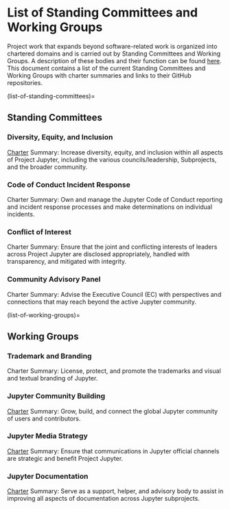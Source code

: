 # List of Standing Committees and Working Groups

Project work that expands beyond software-related work is organized into chartered domains and is carried out by Standing Committees and Working Groups. A description of these bodies and their function can be found [here](standing_committees_and_working_groups.md). This document contains a list of the current Standing Committees and Working Groups with charter summaries and links to their GitHub repositories.

(list-of-standing-committees)=
## Standing Committees

### Diversity, Equity, and Inclusion

[Charter](charters/DeiCharter.md) Summary: Increase diversity, equity, and inclusion within all aspects of Project Jupyter, including the various councils/leadership, Subprojects, and the broader community.

### Code of Conduct Incident Response

Charter Summary: Own and manage the Jupyter Code of Conduct reporting and incident response processes and make determinations on individual incidents.

### Conflict of Interest

Charter Summary: Ensure that the joint and conflicting interests of leaders across Project Jupyter are disclosed appropriately, handled with transparency, and mitigated with integrity.

### Community Advisory Panel

Charter Summary: Advise the Executive Council (EC) with perspectives and connections that may reach beyond the active Jupyter community.

(list-of-working-groups)=
## Working Groups

### Trademark and Branding

Charter Summary: License, protect, and promote the trademarks and visual and textual branding of Jupyter.

### Jupyter Community Building

[Charter](communitybuildingworkinggroup.md) Summary: Grow, build, and connect the global Jupyter community of users and contributors.

### Jupyter Media Strategy

[Charter](charters/MediaStrategyCharter.md) Summary: Ensure that communications in Jupyter official channels are strategic and benefit Project Jupyter.


### Jupyter Documentation

[Charter](charters/DocumentationCharter.md) Summary: Serve as a support, helper, and advisory body to assist in improving all aspects of documentation across Jupyter subprojects.